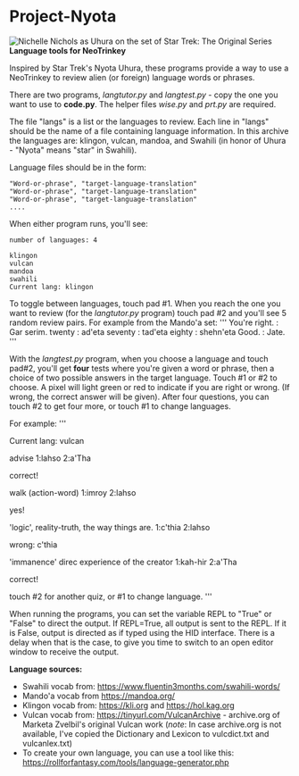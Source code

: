# Project-Nyota

![Nichelle Nichols as Uhura on the set of Star Trek: The Original Series](https://upload.wikimedia.org/wikipedia/commons/thumb/b/b7/Nichelle_Nichols%2C_NASA_Recruiter_-_GPN-2004-00017.jpg/220px-Nichelle_Nichols%2C_NASA_Recruiter_-_GPN-2004-00017.jpg)
**Language tools for NeoTrinkey**

Inspired by Star Trek's Nyota Uhura, these programs provide a way to use a NeoTrinkey to review alien (or foreign) language words or phrases.

There are two programs, *langtutor.py* and *langtest.py* - copy the one you want to use to **code.py**. The helper files *wise.py* and *prt.py* are required.

The file "langs" is a list or the languages to review. Each line in "langs" should be the name of a file containing language information. In this archive the languages are: klingon, vulcan, mandoa, and Swahili (in honor of Uhura - "Nyota" means "star" in Swahili).

Language files should be in the form:

```
"Word-or-phrase", "target-language-translation"
"Word-or-phrase", "target-language-translation"
"Word-or-phrase", "target-language-translation"
....
```

When either program runs, you'll see:

```
number of languages: 4

klingon
vulcan
mandoa
swahili
Current lang: klingon
```

To toggle between languages, touch pad #1. When you reach the one you want to review (for the *langtutor.py* program) touch pad #2 and you'll see 5 random review pairs. For example from the Mando'a set:
'''
You're right. : Gar serim.
twenty : ad'eta
seventy : tad'eta
eighty : shehn'eta
Good. : Jate.
'''

With the *langtest.py* program, when you choose a language and touch pad#2, you'll get **four** tests where you're given a word or phrase, then a choice of two possible answers in the target language. Touch #1 or #2 to choose. A pixel will light green or red to indicate if you are right or wrong. (If wrong, the correct answer will be given). After four questions, you can touch #2 to get four more, or touch #1 to change languages.

For example:
'''

Current lang: vulcan

advise
1:lahso
2:a'Tha

correct!

walk (action-word)
1:imroy
2:lahso

yes!

'logic', reality-truth, the way things are.
1:c'thia
2:lahso

wrong: c'thia

'immanence' direc experience of the creator
1:kah-hir
2:a'Tha

correct!

touch #2 for another quiz, or #1 to change language.
'''

When running the programs, you can set the variable REPL to "True" or "False" to direct the output. If REPL=True, all output is sent to the REPL. If it is False, output is directed as if typed using the HID interface. There is a delay when that is the case, to give you time to switch to an open editor window to receive the output.


**Language sources:**

* Swahili vocab from: https://www.fluentin3months.com/swahili-words/
* Mando'a vocab from https://mandoa.org/
* Klingon vocab from: https://kli.org and https://hol.kag.org
* Vulcan vocab from: https://tinyurl.com/VulcanArchive - archive.org of Marketa Zvelbil's original Vulcan work (*note*: In case archive.org is not available, I've copied the Dictionary and Lexicon to vulcdict.txt and vulcanlex.txt)
* To create your own language, you can use a tool like this: https://rollforfantasy.com/tools/language-generator.php
